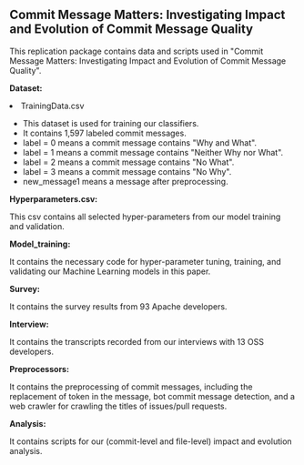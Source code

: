 ## Commit Message Matters: Investigating Impact and Evolution of Commit Message Quality

This replication package contains data and scripts used in "Commit Message Matters: Investigating Impact and Evolution of Commit Message Quality".

**Dataset:**
  <li>TrainingData.csv</li>
    <ul>
      <li>This dataset is used for training our classifiers. </li>
      <li>It contains 1,597 labeled commit messages. </li>
      <li>label = 0 means a commit message contains "Why and What". </li>
      <li>label = 1 means a commit message contains "Neither Why nor What". </li>
      <li>label = 2 means a commit message contains "No What". </li>
      <li>label = 3 means a commit message contains "No Why".</li>
      <li>new_message1 means a message after preprocessing. </li>
    </ul>

**Hyperparameters.csv:**

This csv contains all selected hyper-parameters from our model training and validation.

**Model_training:**

It contains the necessary code for hyper-parameter tuning, training, and validating our Machine Learning models in this paper.

**Survey:**

It contains the survey results from 93 Apache developers.

**Interview:**

It contains the transcripts recorded from our interviews with 13 OSS developers.

**Preprocessors:**

It contains the preprocessing of commit messages, including the replacement of token in the message, bot commit message detection, and a web crawler for crawling the titles of issues/pull requests.

**Analysis:**

It contains scripts for our (commit-level and file-level) impact and evolution analysis.
